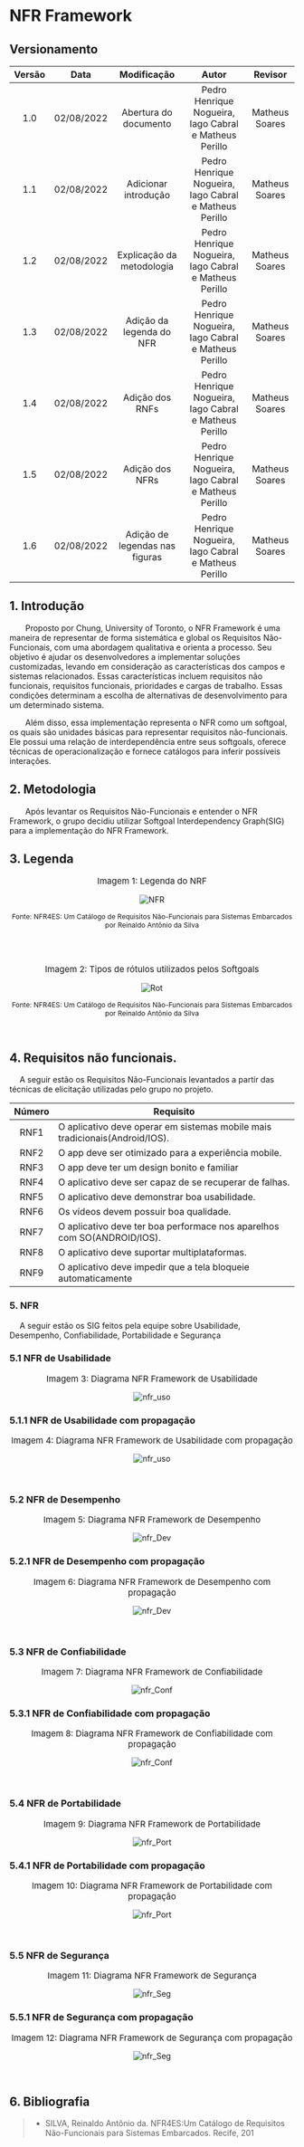 # NFR Framework

##  Versionamento

| Versão |    Data    |       Modificação        |        Autor         | Revisor |
| :----: | :--------: | :----------------------: | :------------------: | :--------: |
|  1.0  | 02/08/2022 | Abertura do documento | Pedro Henrique Nogueira, Iago Cabral e Matheus Perillo | Matheus Soares |
|  1.1  | 02/08/2022 | Adicionar introdução | Pedro Henrique Nogueira, Iago Cabral e Matheus Perillo | Matheus Soares |
|  1.2  | 02/08/2022 | Explicação da metodologia | Pedro Henrique Nogueira, Iago Cabral e Matheus Perillo | Matheus Soares |
|  1.3  | 02/08/2022 | Adição da legenda do NFR | Pedro Henrique Nogueira, Iago Cabral e Matheus Perillo | Matheus Soares |
|  1.4  | 02/08/2022 | Adição dos RNFs| Pedro Henrique Nogueira, Iago Cabral e Matheus Perillo | Matheus Soares |
|  1.5  | 02/08/2022 | Adição dos NFRs| Pedro Henrique Nogueira, Iago Cabral e Matheus Perillo | Matheus Soares |
|  1.6  | 02/08/2022 | Adição de legendas nas figuras| Pedro Henrique Nogueira, Iago Cabral e Matheus Perillo | Matheus Soares |


## 1. Introdução
&emsp;&emsp;Proposto por Chung, University of Toronto, o NFR Framework é uma maneira de representar de forma sistemática e global os Requisitos Não-Funcionais, com uma abordagem qualitativa e orienta a processo. Seu objetivo é ajudar os desenvolvedores a implementar soluções customizadas, levando em consideração as características dos campos e sistemas relacionados. Essas características incluem requisitos não funcionais, requisitos funcionais, prioridades e cargas de trabalho. Essas condições determinam a escolha de alternativas de desenvolvimento para um determinado sistema. 
  

&emsp;&emsp;Além disso, essa implementação representa o NFR como um softgoal, os quais são unidades básicas para representar requisitos não-funcionais. Ele possui uma relação de interdependência entre seus softgoals, oferece técnicas de operacionalização e fornece catálogos para inferir possíveis interações. 

## 2. Metodologia
&emsp;&emsp;Após levantar os Requisitos Não-Funcionais e entender o NFR Framework, o grupo decidiu utilizar Softgoal Interdependency Graph(SIG) para a implementação do NFR Framework. 

## 3. Legenda
<center>

<p style="font-size: 15px">
Imagem 1: Legenda do NRF
</p>
    
![NFR](https://cdn.discordapp.com/attachments/744698026462937211/1004542201604349962/unknown.png)

<p style="font-size: 12px">
Fonte: NFR4ES: Um Catálogo de Requisitos Não-Funcionais para Sistemas Embarcados por Reinaldo Antônio da Silva
</p>

    
</center>
<center>
<br>
<br>

<p style="font-size: 15px">
Imagem 2: Tipos de rótulos utilizados pelos Softgoals
</p>

![Rot](https://cdn.discordapp.com/attachments/744698026462937211/1004510204131553400/unknown.png)

<p style="font-size: 12px">
Fonte: NFR4ES: Um Catálogo de Requisitos Não-Funcionais para Sistemas Embarcados por Reinaldo Antônio da Silva
</p>

</center>
<br>

## 4. Requisitos não funcionais.

&emsp; A seguir estão os Requisitos Não-Funcionais levantados a partir das técnicas de elicitação utilizadas pelo grupo no projeto.

| Número | Requisito |
| :------: | ---------- |
| RNF1 | O aplicativo deve operar em sistemas mobile mais tradicionais(Android/IOS). | 
| RNF2 | O app deve ser otimizado para a experiência mobile. |
| RNF3 |O app deve ter um design bonito e familiar | 
| RNF4 | O aplicativo deve ser capaz de se recuperar de falhas. | 
| RNF5 | O aplicativo deve demonstrar boa usabilidade. | 
| RNF6 | Os vídeos devem possuir boa qualidade. |
| RNF7 | O aplicativo deve ter boa performace nos aparelhos com SO(ANDROID/IOS). |
| RNF8 | O aplicativo deve suportar multiplataformas. | 
| RNF9 |O aplicativo deve impedir que a tela bloqueie automaticamente | 

### 5. NFR
&emsp; A seguir estão os SIG feitos pela equipe sobre Usabilidade, Desempenho, Confiabilidade, Portabilidade e Segurança

### 5.1 NFR de Usabilidade

<center>
<figcaption style="font-size: 15px">Imagem 3: Diagrama NFR Framework de Usabilidade</figcaption>

![nfr_uso](https://cdn.discordapp.com/attachments/744698026462937211/1004557547207938058/unknown.png)

</center>

### 5.1.1 NFR de Usabilidade com propagação

<center>
<figcaption style="font-size: 15px">Imagem 4: Diagrama NFR Framework de Usabilidade com propagação</figcaption>

![nfr_uso](https://cdn.discordapp.com/attachments/744698026462937211/1004545354299088957/unknown.png)
</center>

<br>

### 5.2 NFR de Desempenho
<center>
<figcaption style="font-size: 15px">Imagem 5: Diagrama NFR Framework de Desempenho</figcaption>

    
![nfr_Dev](https://cdn.discordapp.com/attachments/744698026462937211/1004524863232413866/unknown.png)


</center>

### 5.2.1 NFR de Desempenho com propagação

<center>
  
<figcaption style="font-size: 15px">Imagem 6: Diagrama NFR Framework de Desempenho com propagação</figcaption>

![nfr_Dev](https://cdn.discordapp.com/attachments/744698026462937211/1004541497678516337/unknown.png)

</center>

<br>

### 5.3 NFR de Confiabilidade
<center>
<figcaption style="font-size: 15px">Imagem 7: Diagrama NFR Framework de Confiabilidade</figcaption>

    
![nfr_Conf](https://cdn.discordapp.com/attachments/744698026462937211/1004537349365039134/unknown.png)


</center>

### 5.3.1 NFR de Confiabilidade com propagação

<center>

<figcaption style="font-size: 15px">Imagem 8: Diagrama NFR Framework de Confiabilidade com propagação</figcaption>

![nfr_Conf](https://cdn.discordapp.com/attachments/744698026462937211/1004546682752606258/unknown.png)

</center>

<br>

### 5.4 NFR de Portabilidade

<center>
    
<figcaption style="font-size: 15px">Imagem 9: Diagrama NFR Framework de Portabilidade</figcaption>
    
    
![nfr_Port](https://cdn.discordapp.com/attachments/744698026462937211/1004540896622153738/unknown.png)


</center>

### 5.4.1 NFR de Portabilidade com propagação

<center>
  
<figcaption style="font-size: 15px">Imagem 10: Diagrama NFR Framework de Portabilidade com propagação</figcaption>
  
![nfr_Port](https://cdn.discordapp.com/attachments/744698026462937211/1004542775699705966/unknown.png)

</center>

<br>

### 5.5 NFR de Segurança
<center>
<figcaption style="font-size: 15px">Imagem 11: Diagrama NFR Framework de Segurança</figcaption>
    
    
![nfr_Seg](https://cdn.discordapp.com/attachments/744698026462937211/1004538414764413140/unknown.png)


</center>

### 5.5.1 NFR de Segurança com propagação

<center>

<figcaption style="font-size: 15px">Imagem 12: Diagrama NFR Framework de Segurança com propagação</figcaption>
  
![nfr_Seg](https://cdn.discordapp.com/attachments/744698026462937211/1004544100713893888/unknown.png)

</center>

<br>

## 6. Bibliografia

> - SILVA, Reinaldo Antônio da. NFR4ES:Um Catálogo de Requisitos Não-Funcionais para Sistemas Embarcados. Recife, 201

